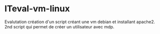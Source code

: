 # ITeval-vm-linux
Evalutation création d'un script créant une vm debian et installant apache2. 2nd script qui permet de créer un utilisateur avec mdp.
